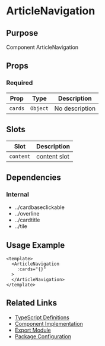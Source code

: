 # ArticleNavigation

## Purpose

Component ArticleNavigation

## Props

### Required
| Prop | Type | Description |
|------|------|-------------|
| `cards` | `Object` | No description |

## Slots

| Slot | Description |
|------|-------------|
| `content` | content slot |

## Dependencies

### Internal
- ../cardbaseclickable
- ../overline
- ../cardtitle
- ../tile

## Usage Example

```vue
<template>
  <ArticleNavigation
    :cards="{}"
  >
  </ArticleNavigation>
</template>
```

## Related Links

- [TypeScript Definitions](./ArticleNavigation.d.ts)
- [Component Implementation](./ArticleNavigation.vue)
- [Export Module](./articlenavigation.js)
- [Package Configuration](./package.json)
